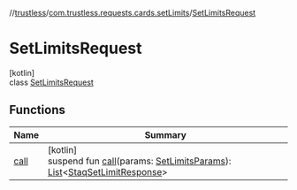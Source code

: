 //[trustless](../../../index.md)/[com.trustless.requests.cards.setLimits](../index.md)/[SetLimitsRequest](index.md)

# SetLimitsRequest

[kotlin]\
class [SetLimitsRequest](index.md)

## Functions

| Name | Summary |
|---|---|
| [call](call.md) | [kotlin]<br>suspend fun [call](call.md)(params: [SetLimitsParams](../-set-limits-params/index.md)): [List](https://kotlinlang.org/api/latest/jvm/stdlib/kotlin.collections/-list/index.html)&lt;[StaqSetLimitResponse](../../com.trustless.requests.cards/-staq-set-limit-response/index.md)&gt; |
